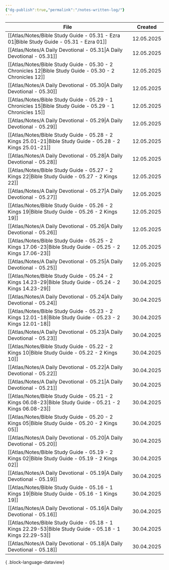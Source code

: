 ```yaml
---
{"dg-publish":true,"permalink":"/notes-written-log/"}
---
```


| File                                                                                                          | Created    |
| ------------------------------------------------------------------------------------------------------------- | ---------- |
| [[Atlas/Notes/Bible Study Guide - 05.31 - Ezra 01\|Bible Study Guide - 05.31 - Ezra 01]]                   | 12.05.2025 |
| [[Atlas/Notes/A Daily Devotional - 05.31\|A Daily Devotional - 05.31]]                                     | 12.05.2025 |
| [[Atlas/Notes/Bible Study Guide - 05.30 - 2 Chronicles 12\|Bible Study Guide - 05.30 - 2 Chronicles 12]]   | 12.05.2025 |
| [[Atlas/Notes/A Daily Devotional - 05.30\|A Daily Devotional - 05.30]]                                     | 12.05.2025 |
| [[Atlas/Notes/Bible Study Guide - 05.29 - 1 Chronicles 15\|Bible Study Guide - 05.29 - 1 Chronicles 15]]   | 12.05.2025 |
| [[Atlas/Notes/A Daily Devotional - 05.29\|A Daily Devotional - 05.29]]                                     | 12.05.2025 |
| [[Atlas/Notes/Bible Study Guide - 05.28 - 2 Kings 25.01-21\|Bible Study Guide - 05.28 - 2 Kings 25.01-21]] | 12.05.2025 |
| [[Atlas/Notes/A Daily Devotional - 05.28\|A Daily Devotional - 05.28]]                                     | 12.05.2025 |
| [[Atlas/Notes/Bible Study Guide - 05.27 - 2 Kings 22\|Bible Study Guide - 05.27 - 2 Kings 22]]             | 12.05.2025 |
| [[Atlas/Notes/A Daily Devotional - 05.27\|A Daily Devotional - 05.27]]                                     | 12.05.2025 |
| [[Atlas/Notes/Bible Study Guide - 05.26 - 2 Kings 19\|Bible Study Guide - 05.26 - 2 Kings 19]]             | 12.05.2025 |
| [[Atlas/Notes/A Daily Devotional - 05.26\|A Daily Devotional - 05.26]]                                     | 12.05.2025 |
| [[Atlas/Notes/Bible Study Guide - 05.25 - 2 Kings 17.06-23\|Bible Study Guide - 05.25 - 2 Kings 17.06-23]] | 12.05.2025 |
| [[Atlas/Notes/A Daily Devotional - 05.25\|A Daily Devotional - 05.25]]                                     | 12.05.2025 |
| [[Atlas/Notes/Bible Study Guide - 05.24 - 2 Kings 14.23-29\|Bible Study Guide - 05.24 - 2 Kings 14.23-29]] | 30.04.2025 |
| [[Atlas/Notes/A Daily Devotional - 05.24\|A Daily Devotional - 05.24]]                                     | 30.04.2025 |
| [[Atlas/Notes/Bible Study Guide - 05.23 - 2 Kings 12.01-18\|Bible Study Guide - 05.23 - 2 Kings 12.01-18]] | 30.04.2025 |
| [[Atlas/Notes/A Daily Devotional - 05.23\|A Daily Devotional - 05.23]]                                     | 30.04.2025 |
| [[Atlas/Notes/Bible Study Guide - 05.22 - 2 Kings 10\|Bible Study Guide - 05.22 - 2 Kings 10]]             | 30.04.2025 |
| [[Atlas/Notes/A Daily Devotional - 05.22\|A Daily Devotional - 05.22]]                                     | 30.04.2025 |
| [[Atlas/Notes/A Daily Devotional - 05.21\|A Daily Devotional - 05.21]]                                     | 30.04.2025 |
| [[Atlas/Notes/Bible Study Guide - 05.21 - 2 Kings 06.08-23\|Bible Study Guide - 05.21 - 2 Kings 06.08-23]] | 30.04.2025 |
| [[Atlas/Notes/Bible Study Guide - 05.20 - 2 Kings 05\|Bible Study Guide - 05.20 - 2 Kings 05]]             | 30.04.2025 |
| [[Atlas/Notes/A Daily Devotional - 05.20\|A Daily Devotional - 05.20]]                                     | 30.04.2025 |
| [[Atlas/Notes/Bible Study Guide - 05.19 - 2 Kings 02\|Bible Study Guide - 05.19 - 2 Kings 02]]             | 30.04.2025 |
| [[Atlas/Notes/A Daily Devotional - 05.19\|A Daily Devotional - 05.19]]                                     | 30.04.2025 |
| [[Atlas/Notes/Bible Study Guide - 05.16 - 1 Kings 19\|Bible Study Guide - 05.16 - 1 Kings 19]]             | 30.04.2025 |
| [[Atlas/Notes/A Daily Devotional - 05.16\|A Daily Devotional - 05.16]]                                     | 30.04.2025 |
| [[Atlas/Notes/Bible Study Guide - 05.18 - 1 Kings 22.29-53\|Bible Study Guide - 05.18 - 1 Kings 22.29-53]] | 30.04.2025 |
| [[Atlas/Notes/A Daily Devotional - 05.18\|A Daily Devotional - 05.18]]                                     | 30.04.2025 |

{ .block-language-dataview}

